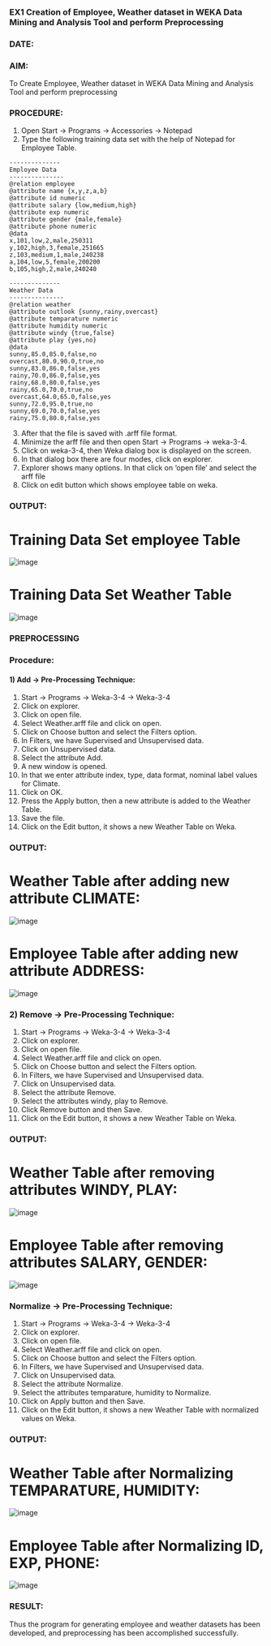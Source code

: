 ### EX1 Creation of Employee, Weather dataset in WEKA Data Mining and Analysis Tool and perform Preprocessing

### DATE:

### AIM: 
To Create Employee, Weather dataset in WEKA Data Mining and Analysis Tool and perform preprocessing

### PROCEDURE: 
1) Open Start -> Programs -> Accessories -> Notepad
2) Type the following training data set with the help of Notepad for Employee Table.

```
--------------
Employee Data
---------------
@relation employee
@attribute name {x,y,z,a,b}
@attribute id numeric
@attribute salary {low,medium,high}
@attribute exp numeric
@attribute gender {male,female}
@attribute phone numeric
@data
x,101,low,2,male,250311
y,102,high,3,female,251665
z,103,medium,1,male,240238
a,104,low,5,female,200200
b,105,high,2,male,240240

--------------
Weather Data
---------------
@relation weather
@attribute outlook {sunny,rainy,overcast}
@attribute temparature numeric
@attribute humidity numeric
@attribute windy {true,false}
@attribute play {yes,no}
@data
sunny,85.0,85.0,false,no
overcast,80.0,90.0,true,no
sunny,83.0,86.0,false,yes
rainy,70.0,86.0,false,yes
rainy,68.0,80.0,false,yes
rainy,65.0,70.0,true,no
overcast,64.0,65.0,false,yes
sunny,72.0,95.0,true,no
sunny,69.0,70.0,false,yes
rainy,75.0,80.0,false,yes
```
3) After that the file is saved with .arff file format.
4) Minimize the arff file and then open Start -> Programs -> weka-3-4.
5) Click on weka-3-4, then Weka dialog box is displayed on the screen.
6) In that dialog box there are four modes, click on explorer.
7) Explorer shows many options. In that click on ‘open file’ and select the arff file
8) Click on edit button which shows employee table on weka.

### OUTPUT:

# Training Data Set employee Table

![image](https://github.com/user-attachments/assets/d199d507-01aa-485c-93e2-310d4ff95019)

# Training Data Set Weather Table

![image](https://github.com/user-attachments/assets/cdbcc6a1-acb5-427a-9b0b-78432131bfdd)

### PREPROCESSING

### Procedure:
#### 1) Add -> Pre-Processing Technique:
1) Start -> Programs -> Weka-3-4 -> Weka-3-4
2) Click on explorer.
3) Click on open file.
4) Select Weather.arff file and click on open.
5) Click on Choose button and select the Filters option.
6) In Filters, we have Supervised and Unsupervised data.
7) Click on Unsupervised data.
8) Select the attribute Add.
9) A new window is opened.
10) In that we enter attribute index, type, data format, nominal label values for Climate.
11) Click on OK.
12) Press the Apply button, then a new attribute is added to the Weather Table.
13) Save the file.
14) Click on the Edit button, it shows a new Weather Table on Weka.

### OUTPUT:

# Weather Table after adding new attribute CLIMATE:

![image](https://github.com/user-attachments/assets/e2121b10-61a6-42ba-8cf9-f67d08e635b2)

# Employee Table after adding new attribute ADDRESS:

![image](https://github.com/user-attachments/assets/58064f3d-a9d7-4640-97c8-151f42bd5ed0)

### 2) Remove -> Pre-Processing Technique:

1) Start -> Programs -> Weka-3-4 -> Weka-3-4
2) Click on explorer.
3) Click on open file.
4) Select Weather.arff file and click on open.
5) Click on Choose button and select the Filters option.
6) In Filters, we have Supervised and Unsupervised data.
7) Click on Unsupervised data.
8) Select the attribute Remove.
9) Select the attributes windy, play to Remove.
10) Click Remove button and then Save.
11) Click on the Edit button, it shows a new Weather Table on Weka.

### OUTPUT:

# Weather Table after removing attributes WINDY, PLAY: 

![image](https://github.com/user-attachments/assets/8a1da718-bf51-4cd9-a3fe-d33f681253bd)

# Employee Table after removing attributes SALARY, GENDER:

![image](https://github.com/user-attachments/assets/d4b813bf-0188-4d4a-a6c4-42d6b0afab68)

### Normalize -> Pre-Processing Technique:

1) Start -> Programs -> Weka-3-4 -> Weka-3-4
2) Click on explorer.
3) Click on open file.
4) Select Weather.arff file and click on open.
5) Click on Choose button and select the Filters option.
6) In Filters, we have Supervised and Unsupervised data.
7) Click on Unsupervised data.
8) Select the attribute Normalize.
9) Select the attributes temparature, humidity to Normalize.
10) Click on Apply button and then Save.
11) Click on the Edit button, it shows a new Weather Table with normalized values on Weka.

### OUTPUT:

# Weather Table after Normalizing TEMPARATURE, HUMIDITY:

![image](https://github.com/user-attachments/assets/d62b6818-d333-433f-9b81-b1b98ac9f4b4)

# Employee Table after Normalizing ID, EXP, PHONE:

![image](https://github.com/user-attachments/assets/b2574be7-6fb9-47b4-8d83-980942e8f7ec)

### RESULT: 
Thus the program for generating employee and weather datasets has been developed, and preprocessing has been accomplished successfully.
